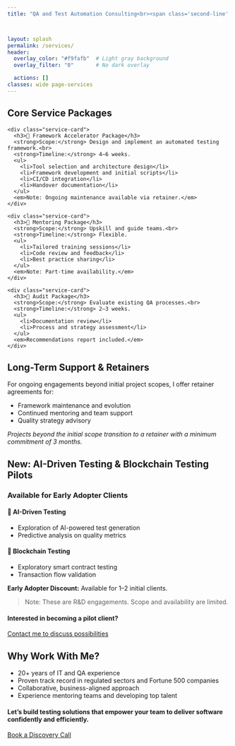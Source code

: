 ```yaml
---
title: "QA and Test Automation Consulting<br><span class='second-line' style='margin-left: 2rem;'>Flexible Engagement Models</span><br><span class='third-line' style='margin-left: 1rem;'>I provide consulting services designed to help SaaS startups, scaleups, and tech-driven teams build reliable, scalable software through quality assurance and test automation.</span>"



layout: splash
permalink: /services/
header:
  overlay_color: "#f9fafb"  # Light gray background
  overlay_filter: "0"       # No dark overlay

  actions: []
classes: wide page-services
---
```

<div class="service-packages">
  <h2>Core Service Packages</h2>
  <div class="service-cards">

    <div class="service-card">
      <h3>🔹 Framework Accelerator Package</h3>
      <strong>Scope:</strong> Design and implement an automated testing framework.<br>
      <strong>Timeline:</strong> 4–6 weeks.
      <ul>
        <li>Tool selection and architecture design</li>
        <li>Framework development and initial scripts</li>
        <li>CI/CD integration</li>
        <li>Handover documentation</li>
      </ul>
      <em>Note: Ongoing maintenance available via retainer.</em>
    </div>

    <div class="service-card">
      <h3>🔹 Mentoring Package</h3>
      <strong>Scope:</strong> Upskill and guide teams.<br>
      <strong>Timeline:</strong> Flexible.
      <ul>
        <li>Tailored training sessions</li>
        <li>Code review and feedback</li>
        <li>Best practice sharing</li>
      </ul>
      <em>Note: Part-time availability.</em>
    </div>

    <div class="service-card">
      <h3>🔹 Audit Package</h3>
      <strong>Scope:</strong> Evaluate existing QA processes.<br>
      <strong>Timeline:</strong> 2–3 weeks.
      <ul>
        <li>Documentation review</li>
        <li>Process and strategy assessment</li>
      </ul>
      <em>Recommendations report included.</em>
    </div>

  </div>
</div>

<div class="long-term">
  <h2>Long-Term Support & Retainers</h2>
  <p>For ongoing engagements beyond initial project scopes, I offer retainer agreements for:</p>
  <ul>
    <li>Framework maintenance and evolution</li>
    <li>Continued mentoring and team support</li>
    <li>Quality strategy advisory</li>
  </ul>
  <p><em>Projects beyond the initial scope transition to a retainer with a minimum commitment of 3 months.</em></p>
</div>

<div class="ai-blockchain">
  <h2>New: AI-Driven Testing & Blockchain Testing Pilots</h2>
  <h3>Available for Early Adopter Clients</h3>

  <div class="pilot-card">
    <h4>🧠 AI-Driven Testing</h4>
    <ul>
      <li>Exploration of AI-powered test generation</li>
      <li>Predictive analysis on quality metrics</li>
    </ul>
  </div>

  <div class="pilot-card">
    <h4>🔗 Blockchain Testing</h4>
    <ul>
      <li>Exploratory smart contract testing</li>
      <li>Transaction flow validation</li>
    </ul>
  </div>

  <p><strong>Early Adopter Discount:</strong> Available for 1–2 initial clients.</p>

  <blockquote class="pilot-note">
    Note: These are R&D engagements. Scope and availability are limited.
  </blockquote>

  <h4>Interested in becoming a pilot client?</h4>
  <a href="/contact/" class="cta-button">Contact me to discuss possibilities</a>
</div>

<div class="why-me">
  <h2>Why Work With Me?</h2>
  <ul>
    <li>20+ years of IT and QA experience</li>
    <li>Proven track record in regulated sectors and Fortune 500 companies</li>
    <li>Collaborative, business-aligned approach</li>
    <li>Experience mentoring teams and developing top talent</li>
  </ul>
  <h4>Let’s build testing solutions that empower your team to deliver software confidently and efficiently.</h4>
  <a href="/contact/" class="cta-button">Book a Discovery Call</a>
</div>
